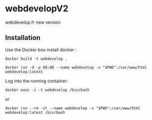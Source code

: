 # webdevelopV2
webdevelop.fr new version


## Installation

Use the Docker box install docker : 

`docker build -t webdevelop .`

`docker run -d -p 80:80 --name webdevelop -v "$PWD":/var/www/html webdevelop:latest`

Log into the running container:

`docker exec -i -t webdevelop /bin/bash`

or

`docker run --rm -it --name webdevelop -v "$PWD":/var/www/html webdevelop:latest /bin/bash`


